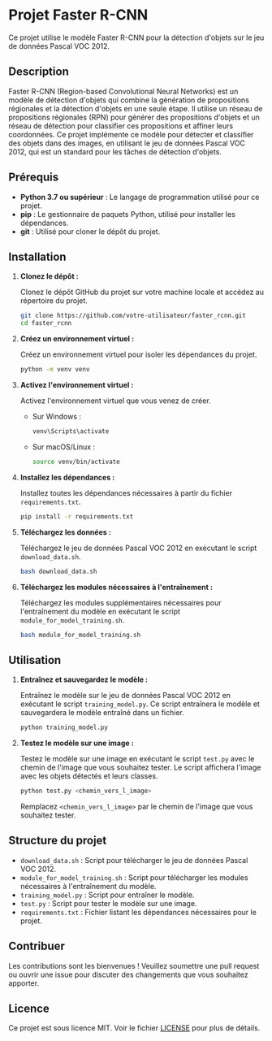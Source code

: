 # Projet Faster R-CNN

Ce projet utilise le modèle Faster R-CNN pour la détection d'objets sur le jeu de données Pascal VOC 2012.

## Description

Faster R-CNN (Region-based Convolutional Neural Networks) est un modèle de détection d'objets qui combine la génération de propositions régionales et la détection d'objets en une seule étape. Il utilise un réseau de propositions régionales (RPN) pour générer des propositions d'objets et un réseau de détection pour classifier ces propositions et affiner leurs coordonnées. Ce projet implémente ce modèle pour détecter et classifier des objets dans des images, en utilisant le jeu de données Pascal VOC 2012, qui est un standard pour les tâches de détection d'objets.

## Prérequis

- **Python 3.7 ou supérieur** : Le langage de programmation utilisé pour ce projet.
- **pip** : Le gestionnaire de paquets Python, utilisé pour installer les dépendances.
- **git** : Utilisé pour cloner le dépôt du projet.

## Installation

1. **Clonez le dépôt :**

   Clonez le dépôt GitHub du projet sur votre machine locale et accédez au répertoire du projet.

   ```bash
   git clone https://github.com/votre-utilisateur/faster_rcnn.git
   cd faster_rcnn
   ```

2. **Créez un environnement virtuel :**

   Créez un environnement virtuel pour isoler les dépendances du projet.

   ```bash
   python -m venv venv
   ```

3. **Activez l'environnement virtuel :**

   Activez l'environnement virtuel que vous venez de créer.

   - Sur Windows :
     ```bash
     venv\Scripts\activate
     ```
   - Sur macOS/Linux :
     ```bash
     source venv/bin/activate
     ```

4. **Installez les dépendances :**

   Installez toutes les dépendances nécessaires à partir du fichier `requirements.txt`.

   ```bash
   pip install -r requirements.txt
   ```

5. **Téléchargez les données :**

   Téléchargez le jeu de données Pascal VOC 2012 en exécutant le script `download_data.sh`.

   ```bash
   bash download_data.sh
   ```

6. **Téléchargez les modules nécessaires à l'entraînement :**

   Téléchargez les modules supplémentaires nécessaires pour l'entraînement du modèle en exécutant le script `module_for_model_training.sh`.

   ```bash
   bash module_for_model_training.sh
   ```

## Utilisation

1. **Entraînez et sauvegardez le modèle :**

   Entraînez le modèle sur le jeu de données Pascal VOC 2012 en exécutant le script `training_model.py`. Ce script entraînera le modèle et sauvegardera le modèle entraîné dans un fichier.

   ```bash
   python training_model.py
   ```

2. **Testez le modèle sur une image :**

   Testez le modèle sur une image en exécutant le script `test.py` avec le chemin de l'image que vous souhaitez tester. Le script affichera l'image avec les objets détectés et leurs classes.

   ```bash
   python test.py <chemin_vers_l_image>
   ```

   Remplacez `<chemin_vers_l_image>` par le chemin de l'image que vous souhaitez tester.

## Structure du projet

- `download_data.sh` : Script pour télécharger le jeu de données Pascal VOC 2012.
- `module_for_model_training.sh` : Script pour télécharger les modules nécessaires à l'entraînement du modèle.
- `training_model.py` : Script pour entraîner le modèle.
- `test.py` : Script pour tester le modèle sur une image.
- `requirements.txt` : Fichier listant les dépendances nécessaires pour le projet.

## Contribuer

Les contributions sont les bienvenues ! Veuillez soumettre une pull request ou ouvrir une issue pour discuter des changements que vous souhaitez apporter.

## Licence

Ce projet est sous licence MIT. Voir le fichier [LICENSE](LICENSE) pour plus de détails.
